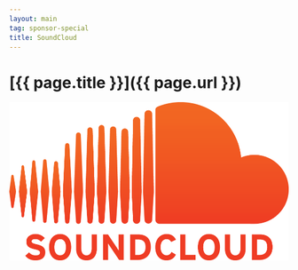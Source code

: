 ```yaml
---
layout: main
tag: sponsor-special
title: SoundCloud
---
```


# [{{ page.title }}]({{ page.url }})

<img src="/images/sponsor-logos/soundcloud.png" class="sponsor-no-text" />
